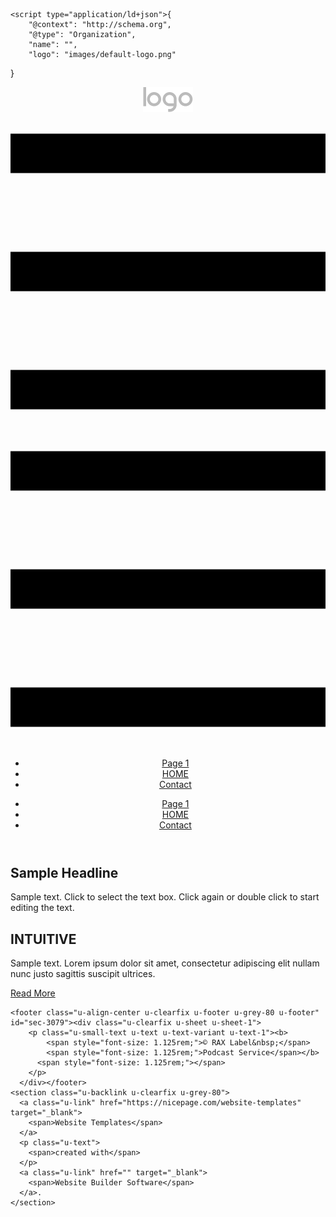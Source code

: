 <!DOCTYPE html>
<html style="font-size: 16px;">
  <head>
    <meta name="viewport" content="width=device-width, initial-scale=1.0">
    <meta charset="utf-8">
    <meta name="keywords" content="INTUITIVE">
    <meta name="description" content="">
    <meta name="page_type" content="np-template-header-footer-from-plugin">
    <title>Page 1</title>
    <link rel="stylesheet" href="nicepage.css" media="screen">
<link rel="stylesheet" href="Page-1.css" media="screen">
    <script class="u-script" type="text/javascript" src="jquery-1.9.1.min.js" defer=""></script>
    <script class="u-script" type="text/javascript" src="nicepage.js" defer=""></script>
    <meta name="generator" content="Nicepage 4.4.3, nicepage.com">
    <link id="u-theme-google-font" rel="stylesheet" href="https://fonts.googleapis.com/css?family=Roboto:100,100i,300,300i,400,400i,500,500i,700,700i,900,900i|Open+Sans:300,300i,400,400i,600,600i,700,700i,800,800i">
    
    
    
    <script type="application/ld+json">{
		"@context": "http://schema.org",
		"@type": "Organization",
		"name": "",
		"logo": "images/default-logo.png"
}</script>
    <meta name="theme-color" content="#478ac9">
    <meta property="og:title" content="Page 1">
    <meta property="og:type" content="website">
  </head>
  <body data-home-page="https://website1391134.nicepage.io/Page-1.html?version=c83a53a1-f3b1-438e-9e77-c7d9451865ed" data-home-page-title="Page 1" class="u-body u-xl-mode"><header class="u-clearfix u-header u-header" id="sec-acd8"><div class="u-clearfix u-sheet u-valign-middle u-sheet-1">
        <a href="https://nicepage.com" class="u-image u-logo u-image-1">
          <img src="images/default-logo.png" class="u-logo-image u-logo-image-1">
        </a>
        <nav class="u-menu u-menu-dropdown u-offcanvas u-menu-1">
          <div class="menu-collapse" style="font-size: 1rem; letter-spacing: 0px;">
            <a class="u-button-style u-custom-left-right-menu-spacing u-custom-padding-bottom u-custom-top-bottom-menu-spacing u-nav-link u-text-active-palette-1-base u-text-hover-palette-2-base" href="#">
              <svg class="u-svg-link" viewBox="0 0 24 24"><use xlink:href="#menu-hamburger"></use></svg>
              <svg class="u-svg-content" version="1.1" id="menu-hamburger" viewBox="0 0 16 16" x="0px" y="0px" xmlns:xlink="http://www.w3.org/1999/xlink" xmlns="http://www.w3.org/2000/svg"><g><rect y="1" width="16" height="2"></rect><rect y="7" width="16" height="2"></rect><rect y="13" width="16" height="2"></rect>
</g></svg>
            </a>
          </div>
          <div class="u-nav-container">
            <ul class="u-nav u-unstyled u-nav-1"><li class="u-nav-item"><a class="u-button-style u-nav-link u-text-active-palette-1-base u-text-hover-palette-2-base" href="Page-1.html" style="padding: 10px 20px;">Page 1</a>
</li><li class="u-nav-item"><a class="u-button-style u-nav-link u-text-active-palette-1-base u-text-hover-palette-2-base" href="HOME.html" style="padding: 10px 20px;">HOME</a>
</li><li class="u-nav-item"><a class="u-button-style u-nav-link u-text-active-palette-1-base u-text-hover-palette-2-base" href="Contact.html" style="padding: 10px 20px;">Contact</a>
</li></ul>
          </div>
          <div class="u-nav-container-collapse">
            <div class="u-black u-container-style u-inner-container-layout u-opacity u-opacity-95 u-sidenav">
              <div class="u-inner-container-layout u-sidenav-overflow">
                <div class="u-menu-close"></div>
                <ul class="u-align-center u-nav u-popupmenu-items u-unstyled u-nav-2"><li class="u-nav-item"><a class="u-button-style u-nav-link" href="Page-1.html">Page 1</a>
</li><li class="u-nav-item"><a class="u-button-style u-nav-link" href="HOME.html">HOME</a>
</li><li class="u-nav-item"><a class="u-button-style u-nav-link" href="Contact.html">Contact</a>
</li></ul>
              </div>
            </div>
            <div class="u-black u-menu-overlay u-opacity u-opacity-70"></div>
          </div>
        </nav>
      </div></header>
    <section class="u-clearfix u-section-1" id="sec-4325">
      <div class="u-clearfix u-sheet u-sheet-1">
        <div class="u-clearfix u-expanded-width u-layout-wrap u-layout-wrap-1">
          <div class="u-layout">
            <div class="u-layout-row">
              <div class="u-container-style u-image u-layout-cell u-size-30 u-image-1" data-image-width="400" data-image-height="265">
                <div class="u-container-layout u-container-layout-1"></div>
              </div>
              <div class="u-align-center u-container-style u-layout-cell u-size-30 u-layout-cell-2">
                <div class="u-container-layout u-valign-middle u-container-layout-2">
                  <h2 class="u-text u-text-default u-text-1">Sample Headline</h2>
                  <p class="u-text u-text-default u-text-2">Sample text. Click to select the text box. Click again or double click to start editing the text.</p>
                </div>
              </div>
            </div>
          </div>
        </div>
      </div>
    </section>
    <section class="u-align-center u-clearfix u-image u-shading u-section-2" src="" data-image-width="256" data-image-height="256" id="sec-4621">
      <div class="u-clearfix u-sheet u-valign-middle u-sheet-1">
        <h1 class="u-text u-text-default u-title u-text-1">INTUITIVE</h1>
        <p class="u-large-text u-text u-text-default u-text-variant u-text-2">Sample text. Lorem ipsum dolor sit amet, consectetur adipiscing elit nullam nunc justo sagittis suscipit ultrices.</p>
        <a href="#" class="u-btn u-button-style u-palette-2-base u-btn-1">Read More</a>
      </div>
    </section>
    
    
    <footer class="u-align-center u-clearfix u-footer u-grey-80 u-footer" id="sec-3079"><div class="u-clearfix u-sheet u-sheet-1">
        <p class="u-small-text u-text u-text-variant u-text-1"><b>
            <span style="font-size: 1.125rem;">© RAX Label&nbsp;</span>
            <span style="font-size: 1.125rem;">Podcast Service</span></b>
          <span style="font-size: 1.125rem;"></span>
        </p>
      </div></footer>
    <section class="u-backlink u-clearfix u-grey-80">
      <a class="u-link" href="https://nicepage.com/website-templates" target="_blank">
        <span>Website Templates</span>
      </a>
      <p class="u-text">
        <span>created with</span>
      </p>
      <a class="u-link" href="" target="_blank">
        <span>Website Builder Software</span>
      </a>. 
    </section>
  </body>
</html>

